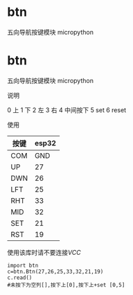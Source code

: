 # btn
五向导航按键模块 micropython
# btn
五向导航按键模块 micropython

 说明  
 
0 上 1 下 2 左 3 右 4 中间按下 5 set 6 reset  

使用


|按键|esp32|
|-|-|
|COM|GND|
|UP|27|
|DWN|26|
|LFT|25|
|RHT|33|
|MID|32|
|SET|21|
|RST|19|

使用该库时请不要连接*VCC*

```
import btn
c=btn.Btn(27,26,25,33,32,21,19)
c.read()
#未按下为空列[],按下上[0],按下上+set [0,5]
```
